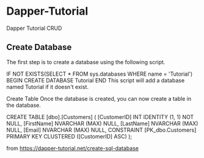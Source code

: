 # Dapper-Tutorial
Dapper Tutorial CRUD

## Create Database
The first step is to create a database using the following script.

IF NOT EXISTS(SELECT * FROM sys.databases WHERE name = 'Tutorial')
  BEGIN
    CREATE DATABASE Tutorial
  END
This script will add a database named Tutorial if it doesn't exist.

Create Table
Once the database is created, you can now create a table in the database.

CREATE TABLE [dbo].[Customers] (
    [CustomerID] INT            IDENTITY (1, 1) NOT NULL,
    [FirstName]  NVARCHAR (MAX) NULL,
    [LastName]   NVARCHAR (MAX) NULL,
    [Email]      NVARCHAR (MAX) NULL,
    CONSTRAINT [PK_dbo.Customers] PRIMARY KEY CLUSTERED ([CustomerID] ASC)
);

from https://dapper-tutorial.net/create-sql-database
